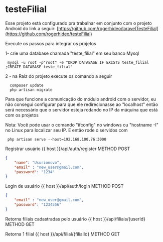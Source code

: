 # testeFilial
 
 Esse projeto está configurado pra trabalhar em conjunto com o projeto Android do link a seguir:
[https://github.com/rogerhideo/laravelTesteFilial](https://github.com/rogerhideo/testeFilial)

Execute os passos para integrar os projetos

1- crie uma database chamada "teste_filial" em seu banco Mysql

     mysql -u root -p"root" -e "DROP DATABASE IF EXISTS teste_filial ;CREATE DATABASE teste_filial"   
     
2 - na Raiz do projeto execute os comando a seguir   
  
      composer update
      php artisan migrate


Para que funcione a comunicação do módulo android com o servidor, eu não consegui configurar para que ele redirecionasse ao "localhost"
então será necessário que o servidor esteja rodando no IP da máquina que está com os projetos

Nota: Você pode usar o comando "ifconfig" no windows ou "hostname -I" no Linux para localizar seu IP.
E então rode o servidos com 

     php artisan serve --host=192.168.100.76:3000
    

Registrar usuário
{{ host }}/api/auth/register
METHOD POST
```json
{
	"name": "Usurionovo",
	"email" : "new_user@gmail.com",
	"password": "1234"
}
```

Login de usuário
{{ host }}/api/auth/login
METHOD POST
```json
{
	"email" : "new_user@gmail.com",
	"password": "1234556"
}

```

Retorna filiais cadastradas pelo usuário
{{ host }}/api/filiais/{userId}
METHOD GET

Retorna 1 filial
{{ host }}/api/filial/{filialId}
METHOD GET


